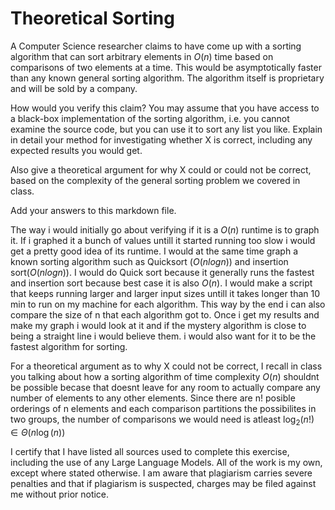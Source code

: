 # Theoretical Sorting

A Computer Science researcher claims to have come up with a sorting algorithm
that can sort arbitrary elements in $O(n)$ time based on comparisons of two
elements at a time. This would be asymptotically faster than any known general
sorting algorithm. The algorithm itself is proprietary and will be sold by a
company.

How would you verify this claim? You may assume that you have access to a
black-box implementation of the sorting algorithm, i.e. you cannot examine the
source code, but you can use it to sort any list you like. Explain in detail
your method for investigating whether X is correct, including any expected
results you would get.

Also give a theoretical argument for why X could or could not be correct, based
on the complexity of the general sorting problem we covered in class.

Add your answers to this markdown file.

The way i would initially go about verifying if it is a $O(n)$ runtime is to graph it. If i graphed it a bunch of values untill it started running too slow i would get a pretty good idea of its runtime. I would at the same time graph a known sorting algorithm such as Quicksort ($O(nlogn)$) and insertion sort($O(nlogn)$). I would do Quick sort because it generally runs the fastest and insertion sort because best case it is also $O(n)$. I would make a script that keeps running larger and larger input sizes untill it takes longer than 10 min to run on my machine for each algorithm. This way by the end i can also compare the size of n that each algorithm got to. Once i get my results and make my graph i would look at it and if the mystery algorithm is close to being a straight line i would believe them. i would also want for it to be the fastest algorithm for sorting.

For a theoretical argument as to why X could not be correct, I recall in class you talking about how a sorting algorithm of time complexity $O(n)$ shouldnt be possible becase that doesnt leave for any room to actually compare any number of elements to any other elements. Since there are n! posible orderings of n elements and each comparison partitions the possibilites in two groups, the number of comparisons we would need is atleast $\log_{2}(n!) \in \Theta( n\log(n))$

I certify that I have listed all sources used to complete this exercise, including the use of any Large Language Models. All of the work is my own, except where stated otherwise. I am aware that plagiarism carries severe penalties and that if plagiarism is suspected, charges may be filed against me without prior notice.